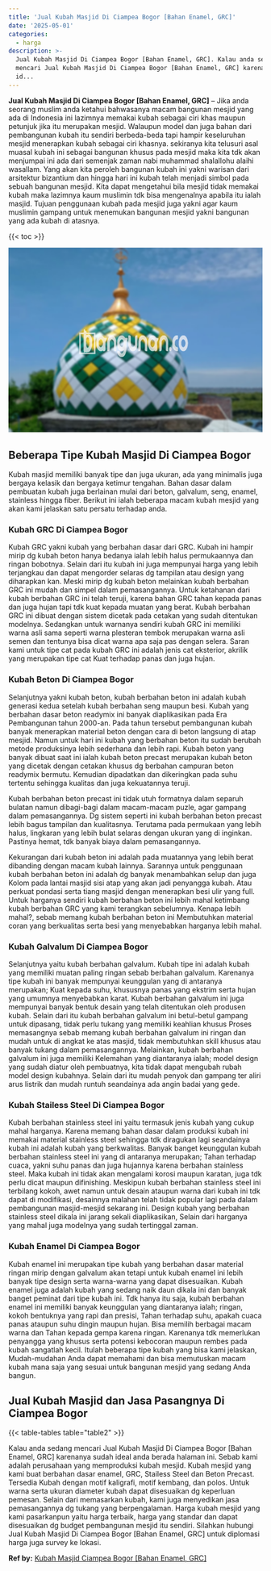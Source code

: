 ```yaml
---
title: 'Jual Kubah Masjid Di Ciampea Bogor [Bahan Enamel, GRC]'
date: '2025-05-01'
categories:
  - harga
description: >-
  Jual Kubah Masjid Di Ciampea Bogor [Bahan Enamel, GRC]. Kalau anda sedang
  mencari Jual Kubah Masjid Di Ciampea Bogor [Bahan Enamel, GRC] karenanya sudah
  id...
---
```


**Jual Kubah Masjid Di Ciampea Bogor \[Bahan Enamel, GRC\]** – Jika anda seorang muslim anda ketahui bahwasanya macam bangunan mesjid yang ada di Indonesia ini lazimnya memakai kubah sebagai ciri khas maupun petunjuk jika itu merupakan mesjid. Walaupun model dan juga bahan dari pembangunan kubah itu sendiri berbeda-beda tapi hampir keseluruhan mesjid menerapkan kubah sebagai ciri khasnya. sekiranya kita telusuri asal muasal kubah ini sebagai bangunan khusus pada mesjid maka kita tdk akan menjumpai ini ada dari semenjak zaman nabi muhammad shalallohu alaihi wasallam. Yang akan kita peroleh bangunan kubah ini yakni warisan dari arsitektur bizantium dan hingga hari ini kubah telah menjadi simbol pada sebuah bangunan mesjid. Kita dapat mengetahui bila mesjid tidak memakai kubah maka lazimnya kaum muslimin tdk bisa mengenalnya apabila itu ialah masjid. Tujuan penggunaan kubah pada mesjid juga yakni agar kaum muslimin gampang untuk menemukan bangunan mesjid yakni bangunan yang ada kubah di atasnya.

{{< toc >}}

![Jual Kubah Masjid Di Ciampea Bogor [Bahan Enamel, GRC]](/images/jual-kubah-masjid-10.png)

## Beberapa Tipe Kubah Masjid Di Ciampea Bogor

Kubah masjid memiliki banyak tipe dan juga ukuran, ada yang minimalis juga bergaya kelasik dan bergaya ketimur tengahan. Bahan dasar dalam pembuatan kubah juga berlainan mulai dari beton, galvalum, seng, enamel, stainless hingga fiber. Berikut ini ialah beberapa macam kubah mesjid yang akan kami jelaskan satu persatu terhadap anda.

### Kubah GRC Di Ciampea Bogor

Kubah GRC yakni kubah yang berbahan dasar dari GRC. Kubah ini hampir mirip dg kubah beton hanya bedanya ialah lebih halus permukaannya dan ringan bobotnya. Selain dari itu kubah ini juga mempunyai harga yang lebih terjangkau dan dapat mengorder selaras dg tampilan atau design yang diharapkan kan. Meski mirip dg kubah beton melainkan kubah berbahan GRC ini mudah dan simpel dalam pemasangannya. Untuk ketahanan dari kubah berbahan GRC ini telah teruji, karena bahan GRC tahan kepada panas dan juga hujan tapi tdk kuat kepada muatan yang berat. Kubah berbahan GRC ini dibuat dengan sistem dicetak pada cetakan yang sudah ditentukan modelnya. Sedangkan untuk warnanya sendiri kubah GRC ini memiliki warna asli sama seperti warna plesteran tembok merupakan warna asli semen dan tentunya bisa dicat warna apa saja pas dengan selera. Saran kami untuk tipe cat pada kubah GRC ini adalah jenis cat eksterior, akrilik yang merupakan tipe cat Kuat terhadap panas dan juga hujan.

### Kubah Beton Di Ciampea Bogor

Selanjutnya yakni kubah beton, kubah berbahan beton ini adalah kubah generasi kedua setelah kubah berbahan seng maupun besi. Kubah yang berbahan dasar beton readymix ini banyak diaplikasikan pada Era Pembangunan tahun 2000-an. Pada tahun tersebut pembangunan kubah banyak menerapkan material beton dengan cara di beton langsung di atap mesjid. Namun untuk hari ini kubah yang berbahan beton itu sudah berubah metode produksinya lebih sederhana dan lebih rapi. Kubah beton yang banyak dibuat saat ini ialah kubah beton precast merupakan kubah beton yang dicetak dengan cetakan khusus dg berbahan campuran beton readymix bermutu. Kemudian dipadatkan dan dikeringkan pada suhu tertentu sehingga kualitas dan juga kekuatannya teruji.

Kubah berbahan beton precast ini tidak utuh formatnya dalam separuh bulatan namun dibagi-bagi dalam macam-macam puzle, agar gampang dalam pemasangannya. Dg sistem seperti ini kubah berbahan beton precast lebih bagus tampilan dan kualitasnya. Terutama pada permukaan yang lebih halus, lingkaran yang lebih bulat selaras dengan ukuran yang di inginkan. Pastinya hemat, tdk banyak biaya dalam pemasangannya.

Kekurangan dari kubah beton ini adalah pada muatannya yang lebih berat dibanding dengan macam kubah lainnya. Sarannya untuk penggunaan kubah berbahan beton ini adalah dg banyak menambahkan selup dan juga Kolom pada lantai masjid sisi atap yang akan jadi penyangga kubah. Atau perkuat pondasi serta tiang masjid dengan menerapkan besi ulir yang full. Untuk harganya sendiri kubah berbahan beton ini lebih mahal ketimbang kubah berbahan GRC yang kami terangkan sebelumnya. Kenapa lebih mahal?, sebab memang kubah berbahan beton ini Membutuhkan material coran yang berkualitas serta besi yang menyebabkan harganya lebih mahal.

### Kubah Galvalum Di Ciampea Bogor

Selanjutnya yaitu kubah berbahan galvalum. Kubah tipe ini adalah kubah yang memiliki muatan paling ringan sebab berbahan galvalum. Karenanya tipe kubah ini banyak mempunyai keunggulan yang di antaranya merupakan; Kuat kepada suhu, khususnya panas yang ekstrim serta hujan yang umumnya menyebabkan karat. Kubah berbahan galvalum ini juga mempunyai banyak bentuk desain yang telah ditentukan oleh produsen kubah. Selain dari itu kubah berbahan galvalum ini betul-betul gampang untuk dipasang, tidak perlu tukang yang memiliki keahlian khusus Proses memasangnya sebab memang kubah berbahan galvalum ini ringan dan mudah untuk di angkat ke atas masjid, tidak membutuhkan skill khusus atau banyak tukang dalam pemasangannya. Melainkan, kubah berbahan galvalum ini juga memiliki Kelemahan yang diantaranya ialah; model design yang sudah diatur oleh pembuatnya, kita tidak dapat mengubah rubah model design kubahnya. Selain dari itu mudah penyok dan gampang ter aliri arus listrik dan mudah runtuh seandainya ada angin badai yang gede.

### Kubah Stailess Steel Di Ciampea Bogor

Kubah berbahan stainless steel ini yaitu termasuk jenis kubah yang cukup mahal harganya. Karena memang bahan dasar dalam produksi kubah ini memakai material stainless steel sehingga tdk diragukan lagi seandainya kubah ini adalah kubah yang berkwalitas. Banyak banget keunggulan kubah berbahan stainless steel ini yang di antaranya merupakan; Tahan terhadap cuaca, yakni suhu panas dan juga hujannya karena berbahan stainless steel. Maka kubah ini tidak akan mengalami korosi maupun karatan, juga tdk perlu dicat maupun difinishing. Meskipun kubah berbahan stainless steel ini terbilang kokoh, awet namun untuk desain ataupun warna dari kubah ini tdk dapat di modifikasi, desainnya malahan telah tidak popular lagi pada dalam pembangunan masjid-mesjid sekarang ini. Design kubah yang berbahan stainless steel dikala ini jarang sekali diaplikasikan, Selain dari harganya yang mahal juga modelnya yang sudah tertinggal zaman.

### Kubah Enamel Di Ciampea Bogor

Kubah enamel ini merupakan tipe kubah yang berbahan dasar material ringan mirip dengan galvalum akan tetapi untuk kubah enamel ini lebih banyak tipe design serta warna-warna yang dapat disesuaikan. Kubah enamel juga adalah kubah yang sedang naik daun dikala ini dan banyak banget peminat dari tipe kubah ini. Tdk hanya itu saja, kubah berbahan enamel ini memiliki banyak keunggulan yang diantaranya ialah; ringan, kokoh bentuknya yang rapi dan presisi, Tahan terhadap suhu, apakah cuaca panas ataupun suhu dingin maupun hujan. Bisa memilih berbagai macam warna dan Tahan kepada gempa karena ringan. Karenanya tdk memerlukan penyangga yang khusus serta potensi kebocoran maupun rembes pada kubah sangatlah kecil. Itulah beberapa tipe kubah yang bisa kami jelaskan, Mudah-mudahan Anda dapat memahami dan bisa memutuskan macam kubah mana saja yang sesuai untuk bangunan mesjid yang sedang Anda bangun.

## Jual Kubah Masjid dan Jasa Pasangnya Di Ciampea Bogor

{{< table-tables table="table2" >}}

Kalau anda sedang mencari Jual Kubah Masjid Di Ciampea Bogor \[Bahan Enamel, GRC\] karenanya sudah ideal anda berada halaman ini. Sebab kami adalah perusahaan yang memproduksi kubah mesjid. Kubah mesjid yang kami buat berbahan dasar enamel, GRC, Stailess Steel dan Beton Precast. Tersedia Kubah dengan motif kaligrafi, motif kembang, dan polos. Untuk warna serta ukuran diameter kubah dapat disesuaikan dg keperluan pemesan. Selain dari memasarkan kubah, kami juga menyedikan jasa pemasangannya dg tukang yang berpengalaman. Harga kubah mesjid yang kami pasarkanpun yaitu harga terbaik, harga yang standar dan dapat disesuaikan dg budget pembangunan mesjid itu sendiri. Silahkan hubungi Jual Kubah Masjid Di Ciampea Bogor \[Bahan Enamel, GRC\] untuk diplomasi harga juga survey ke lokasi.

**Ref by:** [Kubah Masjid Ciampea Bogor [Bahan Enamel, GRC]](https://id.wikipedia.org/wiki/Kubah)

